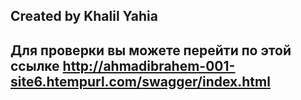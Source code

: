 Created by Khalil Yahia
---------------------------------------------------------------
Для проверки вы можете перейти по этой ссылке
http://ahmadibrahem-001-site6.htempurl.com/swagger/index.html
---------------------------------------------------------------


